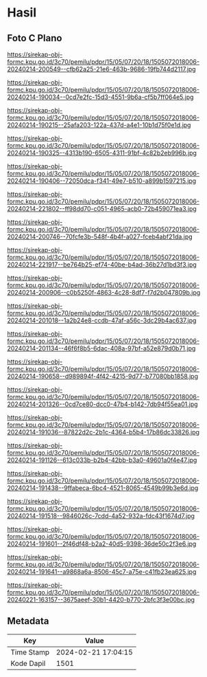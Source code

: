 # Hasil

## Foto C Plano

https://sirekap-obj-formc.kpu.go.id/3c70/pemilu/pdpr/15/05/07/20/18/1505072018006-20240214-200549--cfb62a25-21e6-463b-9686-19fb744d2117.jpg

https://sirekap-obj-formc.kpu.go.id/3c70/pemilu/pdpr/15/05/07/20/18/1505072018006-20240214-190034--0cd7e2fc-15d3-4551-9b6a-cf5b7ff064e5.jpg

https://sirekap-obj-formc.kpu.go.id/3c70/pemilu/pdpr/15/05/07/20/18/1505072018006-20240214-190215--25afa203-122a-437d-a4e1-10b1d75f0e1d.jpg

https://sirekap-obj-formc.kpu.go.id/3c70/pemilu/pdpr/15/05/07/20/18/1505072018006-20240214-190325--4313b190-6505-4311-91bf-4c82b2eb996b.jpg

https://sirekap-obj-formc.kpu.go.id/3c70/pemilu/pdpr/15/05/07/20/18/1505072018006-20240214-190406--72050dca-f341-49e7-b510-a899b1597215.jpg

https://sirekap-obj-formc.kpu.go.id/3c70/pemilu/pdpr/15/05/07/20/18/1505072018006-20240214-221802--ff98dd70-c051-4965-acb0-72b459071ea3.jpg

https://sirekap-obj-formc.kpu.go.id/3c70/pemilu/pdpr/15/05/07/20/18/1505072018006-20240214-200746--70fcfe3b-548f-4b4f-a027-fceb4abf21da.jpg

https://sirekap-obj-formc.kpu.go.id/3c70/pemilu/pdpr/15/05/07/20/18/1505072018006-20240214-221917--be764b25-ef74-40be-b4ad-36b27d1bd3f3.jpg

https://sirekap-obj-formc.kpu.go.id/3c70/pemilu/pdpr/15/05/07/20/18/1505072018006-20240214-200906--c0b5250f-4863-4c28-8df7-f7d2b047809b.jpg

https://sirekap-obj-formc.kpu.go.id/3c70/pemilu/pdpr/15/05/07/20/18/1505072018006-20240214-201018--1a2b24e8-ccdb-47af-a56c-3dc29b4ac637.jpg

https://sirekap-obj-formc.kpu.go.id/3c70/pemilu/pdpr/15/05/07/20/18/1505072018006-20240214-201134--46f6f8b5-6dac-408a-97bf-a52e879d0b71.jpg

https://sirekap-obj-formc.kpu.go.id/3c70/pemilu/pdpr/15/05/07/20/18/1505072018006-20240214-190658--d989894f-4f42-4215-9d77-b77080bb1858.jpg

https://sirekap-obj-formc.kpu.go.id/3c70/pemilu/pdpr/15/05/07/20/18/1505072018006-20240214-201326--0cd7ce80-dcc0-47b4-b142-7db94f55ea01.jpg

https://sirekap-obj-formc.kpu.go.id/3c70/pemilu/pdpr/15/05/07/20/18/1505072018006-20240214-191036--87822d2c-2b1c-4364-b5b4-17b86dc33826.jpg

https://sirekap-obj-formc.kpu.go.id/3c70/pemilu/pdpr/15/05/07/20/18/1505072018006-20240214-191126--613c033b-b2b4-42bb-b3a0-49601a0f4e47.jpg

https://sirekap-obj-formc.kpu.go.id/3c70/pemilu/pdpr/15/05/07/20/18/1505072018006-20240214-191438--9ffabeca-6bc4-4521-8065-4549b99b3e6d.jpg

https://sirekap-obj-formc.kpu.go.id/3c70/pemilu/pdpr/15/05/07/20/18/1505072018006-20240214-191518--9846026c-7cdd-4a52-932a-fdc43f1674d7.jpg

https://sirekap-obj-formc.kpu.go.id/3c70/pemilu/pdpr/15/05/07/20/18/1505072018006-20240214-191601--2f46df48-b2a2-40d5-9398-36de50c2f3e6.jpg

https://sirekap-obj-formc.kpu.go.id/3c70/pemilu/pdpr/15/05/07/20/18/1505072018006-20240214-191641--a9868a6a-8506-45c7-a75e-c41fb23ea625.jpg

https://sirekap-obj-formc.kpu.go.id/3c70/pemilu/pdpr/15/05/07/20/18/1505072018006-20240221-163157--3675aeef-30b1-4420-b770-2bfc3f3e00bc.jpg


## Metadata

| Key        | Value               |
| ---------- | ------------------- |
| Time Stamp | 2024-02-21 17:04:15 |
| Kode Dapil | 1501                |



